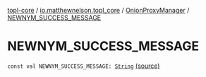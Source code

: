 [topl-core](../../index.md) / [io.matthewnelson.topl_core](../index.md) / [OnionProxyManager](index.md) / [NEWNYM_SUCCESS_MESSAGE](./-n-e-w-n-y-m_-s-u-c-c-e-s-s_-m-e-s-s-a-g-e.md)

# NEWNYM_SUCCESS_MESSAGE

`const val NEWNYM_SUCCESS_MESSAGE: `[`String`](https://kotlinlang.org/api/latest/jvm/stdlib/kotlin/-string/index.html) [(source)](https://github.com/05nelsonm/TorOnionProxyLibrary-Android/blob/master/topl-core/src/main/java/io/matthewnelson/topl_core/OnionProxyManager.kt#L215)